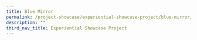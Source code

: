 ```yaml
---
title: Blue Mirror
permalink: /project-showcase/experiential-showcase-project/blue-mirror/
description: ""
third_nav_title: Experiential Showcase Project
---
```

